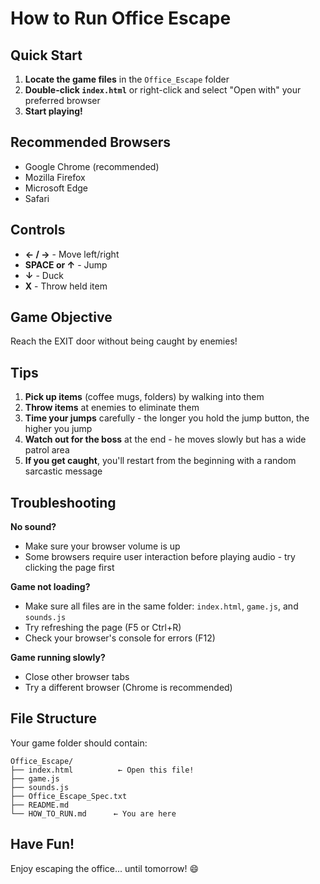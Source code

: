 # How to Run Office Escape

## Quick Start

1. **Locate the game files** in the `Office_Escape` folder
2. **Double-click `index.html`** or right-click and select "Open with" your preferred browser
3. **Start playing!**

## Recommended Browsers

- Google Chrome (recommended)
- Mozilla Firefox
- Microsoft Edge
- Safari

## Controls

- **← / →** - Move left/right
- **SPACE or ↑** - Jump
- **↓** - Duck
- **X** - Throw held item

## Game Objective

Reach the EXIT door without being caught by enemies!

## Tips

1. **Pick up items** (coffee mugs, folders) by walking into them
2. **Throw items** at enemies to eliminate them
3. **Time your jumps** carefully - the longer you hold the jump button, the higher you jump
4. **Watch out for the boss** at the end - he moves slowly but has a wide patrol area
5. **If you get caught**, you'll restart from the beginning with a random sarcastic message

## Troubleshooting

**No sound?**
- Make sure your browser volume is up
- Some browsers require user interaction before playing audio - try clicking the page first

**Game not loading?**
- Make sure all files are in the same folder: `index.html`, `game.js`, and `sounds.js`
- Try refreshing the page (F5 or Ctrl+R)
- Check your browser's console for errors (F12)

**Game running slowly?**
- Close other browser tabs
- Try a different browser (Chrome is recommended)

## File Structure

Your game folder should contain:
```
Office_Escape/
├── index.html          ← Open this file!
├── game.js
├── sounds.js
├── Office_Escape_Spec.txt
├── README.md
└── HOW_TO_RUN.md      ← You are here
```

## Have Fun!

Enjoy escaping the office... until tomorrow! 😄
